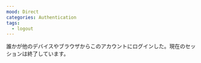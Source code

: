```yaml
---
mood: Direct
categories: Authentication
tags:
  - logout
---
```

誰かが他のデバイスやブラウザからこのアカウントにログインした。現在のセッションは終了しています。